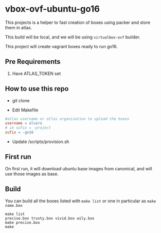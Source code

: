 # vbox-ovf-ubuntu-go16

This projects is a helper to fast creation of boxes using packer and store them in atlas.

This build will be local, and we will be using `virtualbox-ovf` builder.

This project will create vagrant boxes ready to run go16.

## Pre Requirements
1. Have ATLAS_TOKEN set

## How to use this repo

- git clone <this repo> <project name>


- Edit Makefile

```Makefile
#atlas username or atlas organization to upload the boxes
username = alvaro
# ie sufix = -project
sufix = -go16
```

- Update /scripts/provision.sh

## First run

On first run, it will download ubuntu base images from canonical, and will use those images as base.

## Build

You can build all the boxes listed with `make list` or one in particular as `make name.box`

```
make list
precise.box trusty.box vivid.box wily.box
make precise.box
make
```

